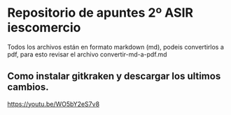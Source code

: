 # Repositorio de apuntes 2º ASIR iescomercio

Todos los archivos están en formato markdown (md), podeis convertirlos a pdf, para esto revisar el archivo convertir-md-a-pdf.md

## Como instalar gitkraken y descargar los ultimos cambios.
https://youtu.be/WO5bY2eS7v8
